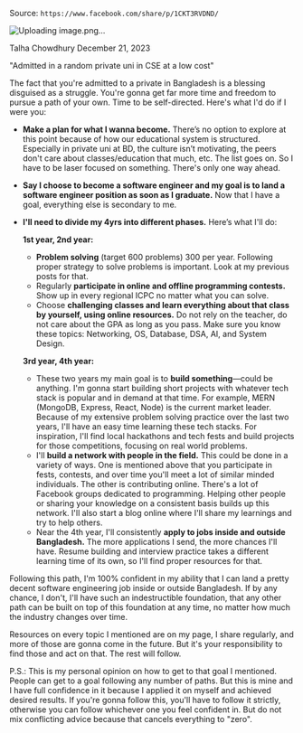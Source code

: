 Source: `https://www.facebook.com/share/p/1CKT3RVDND/`

![Uploading image.png…]()

Talha Chowdhury
December 21, 2023

"Admitted in a random private uni in CSE at a low cost"

The fact that you're admitted to a private in Bangladesh is a blessing disguised as a struggle. You're gonna get far more time and freedom to pursue a path of your own. Time to be self-directed. Here's what I'd do if I were you:

* **Make a plan for what I wanna become.** There’s no option to explore at this point because of how our educational system is structured. Especially in private uni at BD, the culture isn’t motivating, the peers don't care about classes/education that much, etc. The list goes on. So I have to be laser focused on something. There's only one way ahead.

* **Say I choose to become a software engineer and my goal is to land a software engineer position as soon as I graduate.** Now that I have a goal, everything else is secondary to me.

* **I'll need to divide my 4yrs into different phases.** Here’s what I'll do:

    **1st year, 2nd year:**
    * **Problem solving** (target 600 problems) 300 per year. Following proper strategy to solve problems is important. Look at my previous posts for that.
    * Regularly **participate in online and offline programming contests.** Show up in every regional ICPC no matter what you can solve.
    * Choose **challenging classes and learn everything about that class by yourself, using online resources.** Do not rely on the teacher, do not care about the GPA as long as you pass. Make sure you know these topics: Networking, OS, Database, DSA, AI, and System Design.

    **3rd year, 4th year:**
    * These two years my main goal is to **build something**—could be anything. I'm gonna start building short projects with whatever tech stack is popular and in demand at that time. For example, MERN (MongoDB, Express, React, Node) is the current market leader. Because of my extensive problem solving practice over the last two years, I'll have an easy time learning these tech stacks. For inspiration, I'll find local hackathons and tech fests and build projects for those competitions, focusing on real world problems.
    * I'll **build a network with people in the field.** This could be done in a variety of ways. One is mentioned above that you participate in fests, contests, and over time you'll meet a lot of similar minded individuals. The other is contributing online. There's a lot of Facebook groups dedicated to programming. Helping other people or sharing your knowledge on a consistent basis builds up this network. I'll also start a blog online where I'll share my learnings and try to help others.
    * Near the 4th year, I'll consistently **apply to jobs inside and outside Bangladesh.** The more applications I send, the more chances I'll have. Resume building and interview practice takes a different learning time of its own, so I'll find proper resources for that.

Following this path, I'm 100% confident in my ability that I can land a pretty decent software engineering job inside or outside Bangladesh. If by any chance, I don't, I'll have such an indestructible foundation, that any other path can be built on top of this foundation at any time, no matter how much the industry changes over time.

Resources on every topic I mentioned are on my page, I share regularly, and more of those are gonna come in the future. But it's your responsibility to find those and act on that. The rest will follow.

P.S.: This is my personal opinion on how to get to that goal I mentioned. People can get to a goal following any number of paths. But this is mine and I have full confidence in it because I applied it on myself and achieved desired results. If you're gonna follow this, you'll have to follow it strictly, otherwise you can follow whichever one you feel confident in. But do not mix conflicting advice because that cancels everything to "zero".

